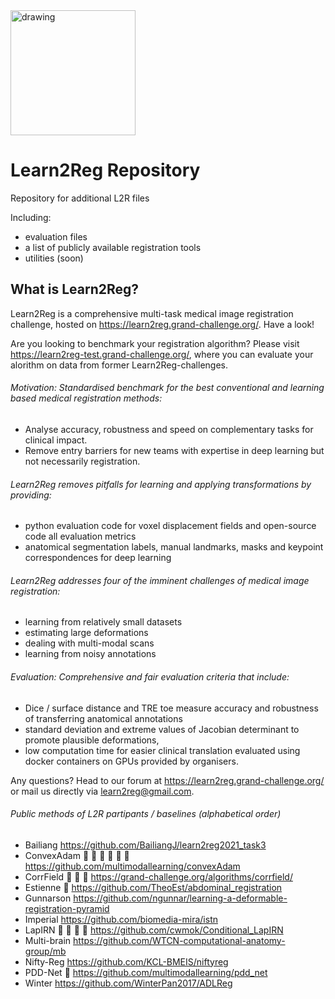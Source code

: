 <img src="https://user-images.githubusercontent.com/57064392/167838907-719665bf-f513-43bd-8bad-c46dc11cc56b.png" alt="drawing" width="200"/>

# Learn2Reg Repository
Repository for additional L2R files

Including:
- evaluation files
- a list of publicly available registration tools
- utilities (soon)


## What is Learn2Reg?
Learn2Reg is a comprehensive multi-task medical image registration challenge, hosted on https://learn2reg.grand-challenge.org/. Have a look!

Are you looking to benchmark your registration algorithm? Please visit https://learn2reg-test.grand-challenge.org/, where you can evaluate your alorithm on data from former Learn2Reg-challenges.

######  Motivation: Standardised benchmark for the best conventional and learning based medical registration methods:

* Analyse accuracy, robustness and speed on complementary tasks for clinical impact. 
* Remove entry barriers for new teams with expertise in deep learning but not necessarily registration.

######  Learn2Reg removes pitfalls for learning and applying transformations by providing:

* python evaluation code for voxel displacement fields and open-source code all evaluation metrics
* anatomical segmentation labels, manual landmarks, masks and keypoint correspondences for deep learning

######  Learn2Reg addresses four of the imminent challenges of medical image registration:

* learning from relatively small datasets
* estimating large deformations
* dealing with multi-modal scans
* learning from noisy annotations

######  Evaluation: Comprehensive and fair evaluation criteria that include:

* Dice / surface distance and TRE toe measure accuracy and robustness of transferring anatomical annotations 
* standard deviation and extreme values of Jacobian determinant to promote plausible deformations,
* low computation time for easier clinical translation evaluated using docker containers on GPUs provided by organisers.

Any questions? Head to our forum at https://learn2reg.grand-challenge.org/ or mail us directly via learn2reg@gmail.com.

######  Public methods of L2R partipants / baselines (alphabetical order)
* Bailiang https://github.com/BailiangJ/learn2reg2021_task3
* ConvexAdam :1st_place_medal: :1st_place_medal: :2nd_place_medal: :2nd_place_medal: :3rd_place_medal: :3rd_place_medal: https://github.com/multimodallearning/convexAdam
* CorrField :1st_place_medal: :1st_place_medal: :2nd_place_medal: https://grand-challenge.org/algorithms/corrfield/
* Estienne :3rd_place_medal: https://github.com/TheoEst/abdominal_registration
* Gunnarson https://github.com/ngunnar/learning-a-deformable-registration-pyramid
* Imperial https://github.com/biomedia-mira/istn
* LapIRN :1st_place_medal: :1st_place_medal: :2nd_place_medal: :3rd_place_medal: https://github.com/cwmok/Conditional_LapIRN
* Multi-brain https://github.com/WTCN-computational-anatomy-group/mb
* Nifty-Reg https://github.com/KCL-BMEIS/niftyreg
* PDD-Net :2nd_place_medal: https://github.com/multimodallearning/pdd_net
* Winter https://github.com/WinterPan2017/ADLReg 
